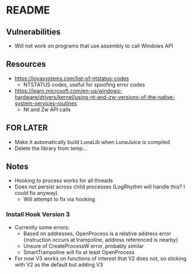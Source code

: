 # README

## Vulnerabilities

- Will not work on programs that use assembly to call Windows API

## Resources

- https://joyasystems.com/list-of-ntstatus-codes
    - NTSTATUS codes, useful for spoofing error codes
- https://learn.microsoft.com/en-us/windows-hardware/drivers/kernel/using-nt-and-zw-versions-of-the-native-system-services-routines
    - Nt and Zw API calls

## FOR LATER

- Make it automatically build LunaLib when LunaJuice is compiled
- Delete the library from temp...

## Notes

- Hooking to process works for all threads
- Does not persist across child processes (LogRhythm will handle this? I could fix anyway)
    - Will attempt to fix via hooking

### Install Hook Version 3
- Currently some errors:
    - Based on addresses, OpenProcess is a relative address error (instruction occurs at trampoline, address referenced is nearby)
    - Unsure of CreateProcessW error, probably similar
    - SmartTrampoline will fix at least OpenProcess
- For now V3 works on functions of interest that V2 does not, so sticking with V2 as the default but adding V3